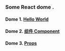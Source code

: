 ### Some React dome .
#### Dome 1. [Hello World](https://github.com/haochuan6868/react/blob/master/Hello%20React.html)
#### Dome 2. [组件 Component](https://github.com/haochuan6868/react/blob/master/Component.html)
#### Dome 3. [Props](https://github.com/haochuan6868/react/blob/master/Props.html)
